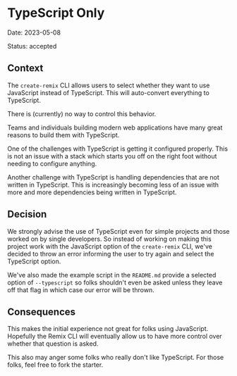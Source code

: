 # TypeScript Only

Date: 2023-05-08

Status: accepted

## Context

The `create-remix` CLI allows users to select whether they want to use
JavaScript instead of TypeScript. This will auto-convert everything to
TypeScript.

There is (currently) no way to control this behavior.

Teams and individuals building modern web applications have many great reasons
to build them with TypeScript.

One of the challenges with TypeScript is getting it configured properly. This is
not an issue with a stack which starts you off on the right foot without needing
to configure anything.

Another challenge with TypeScript is handling dependencies that are not written
in TypeScript. This is increasingly becoming less of an issue with more and more
dependencies being written in TypeScript.

## Decision

We strongly advise the use of TypeScript even for simple projects and those
worked on by single developers. So instead of working on making this project
work with the JavaScript option of the `create-remix` CLI, we've decided to
throw an error informing the user to try again and select the TypeScript option.

We've also made the example script in the `README.md` provide a selected option
of `--typescript` so folks shouldn't even be asked unless they leave off that
flag in which case our error will be thrown.

## Consequences

This makes the initial experience not great for folks using JavaScript.
Hopefully the Remix CLI will eventually allow us to have more control over
whether that question is asked.

This also may anger some folks who really don't like TypeScript. For those
folks, feel free to fork the starter.
